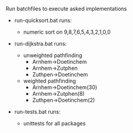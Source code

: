 Run batchfiles to execute asked implementations

- run-quicksort.bat runs:
    - numeric sort on 9,8,7,6,5,4,3,2,1,0,0
    
    
- run-dijkstra.bat runs:
    - unweighted pathfinding
        - Arnhem->Doetinchem
        - Arnhem->Zutphen
        - Zuthpen->Doetinchem
    - weighted pathfinding
        - Arnhem->Doetinchem(30)
        - Arnhem->Zutphen(8)
        - Zuthpen->Doetinchem(2)
        
        
- run-tests.bat runs:
    - unittests for all packages
    
    